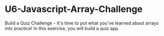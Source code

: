 # U6-Javascript-Array-Challenge
 Build a Quiz Challenge - It's time to put what you've learned about arrays into practice! In this exercise, you will build a quiz app.

